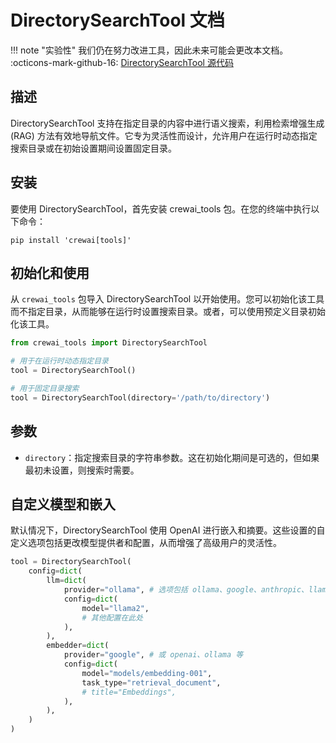 # DirectorySearchTool 文档

!!! note "实验性"
    我们仍在努力改进工具，因此未来可能会更改本文档。
    :octicons-mark-github-16: [DirectorySearchTool 源代码](https://github.com/aithoughts/aipmAI-tools/tree/zh/src/crewai_tools/tools/directory_search_tool)

## 描述
DirectorySearchTool 支持在指定目录的内容中进行语义搜索，利用检索增强生成 (RAG) 方法有效地导航文件。它专为灵活性而设计，允许用户在运行时动态指定搜索目录或在初始设置期间设置固定目录。

## 安装
要使用 DirectorySearchTool，首先安装 crewai_tools 包。在您的终端中执行以下命令：

```shell
pip install 'crewai[tools]'
```

## 初始化和使用
从 `crewai_tools` 包导入 DirectorySearchTool 以开始使用。您可以初始化该工具而不指定目录，从而能够在运行时设置搜索目录。或者，可以使用预定义目录初始化该工具。

```python
from crewai_tools import DirectorySearchTool

# 用于在运行时动态指定目录
tool = DirectorySearchTool()

# 用于固定目录搜索
tool = DirectorySearchTool(directory='/path/to/directory')
```

## 参数
- `directory`：指定搜索目录的字符串参数。这在初始化期间是可选的，但如果最初未设置，则搜索时需要。

## 自定义模型和嵌入
默认情况下，DirectorySearchTool 使用 OpenAI 进行嵌入和摘要。这些设置的自定义选项包括更改模型提供者和配置，从而增强了高级用户的灵活性。

```python
tool = DirectorySearchTool(
    config=dict(
        llm=dict(
            provider="ollama", # 选项包括 ollama、google、anthropic、llama2 等
            config=dict(
                model="llama2",
                # 其他配置在此处
            ),
        ),
        embedder=dict(
            provider="google", # 或 openai、ollama 等
            config=dict(
                model="models/embedding-001",
                task_type="retrieval_document",
                # title="Embeddings",
            ),
        ),
    )
)
```

